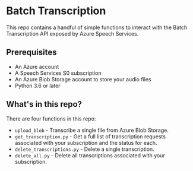 # Batch Transcription

This repo contains a handful of simple functions to interact with the Batch Transcription API exposed by Azure Speech Services.

## Prerequisites

* An Azure account
* A Speech Services S0 subscription
* An Azure Blob Storage account to store your audio files
* Python 3.6 or later

## What's in this repo?

There are four functions in this repo:

* `upload_blob` - Transcribe a single file from Azure Blob Storage.
* `get_transcription.py` - Get a full list of transcription requests associated with your subscription and the status for each.
* `delete_transcriptions.py` - Delete a single transcription.
* `delete_all.py` - Delete all transcriptions associated with your subscription.
